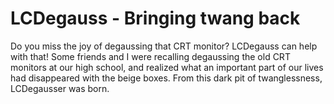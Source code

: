 # LCDegauss - Bringing twang back
Do you miss the joy of degaussing that CRT monitor? LCDegauss can help with that! Some friends and I were recalling degaussing the old CRT monitors at our high school, and realized what an important part of our lives had disappeared with the beige boxes. From this dark pit of twanglessness, LCDegausser was born.
